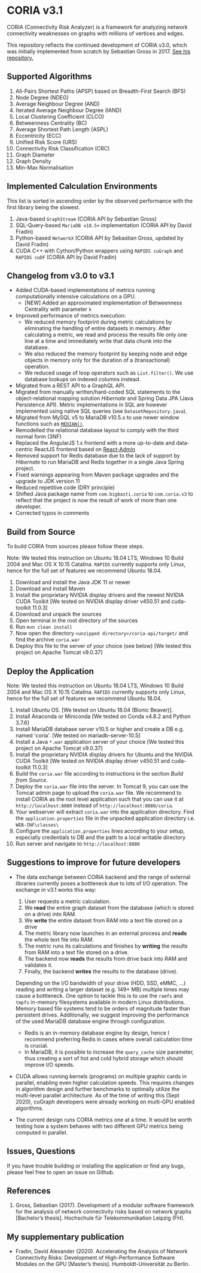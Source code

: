 # CORIA v3.1

CORIA (Connectivity Risk Analyzer) is a framework for analyzing network connectivity weaknesses on graphs with millions of vertices and edges.

This repository reflects the continued development of CORIA v3.0, which was initially implemented from scratch by Sebastian Gross in 2017. [See his repository.](https://github.com/bigbasti/CORIAv3)

## Supported Algorithms
1. All-Pairs Shortest Paths (APSP) based on Breadth-First Search (BFS)
2. Node Degree (NDEG)
3. Average Neighbour Degree (AND)
4. Iterated Average Neighbour Degree (IAND)
5. Local Clustering Coefficient (CLCO)
6. Betweenness Centrality (BC)
7. Average Shortest Path Length (ASPL)
8. Eccentricity (ECC)
9. Unified Risk Score (URS)
10. Connectivity Risk Classification (CRC)
11. Graph Diameter
12. Graph Density
13. Min-Max Normalisation

## Implemented Calculation Environments
This list is sorted in ascending order by the observed performance with the first library being the slowest.
1. Java-based `GraphStream` (CORIA API by Sebastian Gross)
2. SQL-Query-based `MariaDB v10.5+` implementation (CORIA API by David Fradin) 
3. Python-based `NetworkX` (CORIA API by Sebastian Gross, updated by David Fradin)
4. CUDA C++ with Cython/Python wrappers using `RAPIDS cuGraph` and `RAPIDS cuDF` (CORIA API by David Fradin)
 

## Changelog from v3.0 to v3.1
- Added CUDA-based implementations of metrics running computationally intensive calculations on a GPU.
    - [NEW] Added an approximated implementation of Betweenness Centrality with parameter `k`
- Improved performance of metrics execution:
    - We reduced memory footprint during metric calculations by eliminating the handling of entire datasets in memory. After calculating a metric, we read and process the results file only one line at a time and immediately write that data chunk into the database.
    - We also reduced the memory footprint by keeping node and edge objects in memory only for the duration of a (transactional) operation.
    - We reduced usage of loop operators such as `List.filter()`. We use database lookups on indexed columns instead.
- Migrated from a REST API to a GraphQL API.
- Migrated from manually written/hard-coded SQL statements to the object-relational mapping solution _Hibernate_ and Spring Data JPA (Java Persistence API). 
Metric implementations in SQL are however implemented using native SQL queries (see `DatasetRepository.java`). 
- Migrated from MySQL v5 to MariaDB v10.5.x to use newer window functions such as [`MEDIAN()`](https://mariadb.com/kb/en/median/).
- Remodelled the relational database layout to comply with the third normal form (3NF) 
- Replaced the AngularJS 1.x frontend with a more up-to-date and data-centric ReactJS frontend based on [React-Admin](https://github.com/marmelab/react-admin)
- Removed support for Redis database due to the lack of support by _Hibernate_ to run MariaDB and Redis together in a single Java Spring project. 
- Fixed warnings appearing from Maven package upgrades and the upgrade to JDK version 11
- Reduced repetitive code (DRY principle)
- Shifted Java package name from `com.bigbasti.coria` to `com.coria.v3` to reflect that the project is now the result of work of more than one developer.
- Corrected typos in comments

## Build from Source
To build CORIA from sources please follow these steps. 

Note: We tested this instruction on Ubuntu 18.04 LTS, Windows 10 Build 2004 and Mac OS X 10.15 Catalina. `RAPIDS` currently supports only Linux, hence for the full set of features we recommend Ubuntu 18.04.

1. Download and install the Java JDK 11 or newer
2. Download and install Maven
3. Install the proprietary NVIDIA display drivers and the newest NVIDIA CUDA Toolkit [We tested on NVIDIA display driver v450.51 and cuda-toolkit 11.0.3]
3. Download and unpack the sources
4. Open terminal in the root directory of the sources
5. Run `mvn clean install`
6. Now open the directory `<unzipped directory>/coria-api/target/` and find the archive `coria.war`
6. Deploy this file to the server of your choice (see below) [We tested this project on Apache Tomcat v9.0.37]

## Deploy the Application

Note: We tested this instruction on Ubuntu 18.04 LTS, Windows 10 Build 2004 and Mac OS X 10.15 Catalina. `RAPIDS` currently supports only Linux, hence for the full set of features we recommend Ubuntu 18.04.

1. Install Ubuntu OS. [We tested on Ubuntu 18.04 (Bionic Beaver)].
2. Install Anaconda or Miniconda [We tested on Conda v4.8.2 and Python 3.7.6]
2. Install MariaDB database server v10.5 or higher and create a DB e.g. named 'coria'. [We tested on mariadb-server-10.5]
3. Install a Java `*.war` application server of your choice [We tested this project on Apache Tomcat v9.0.37]
4. Install the proprietary NVIDIA display drivers for Ubuntu and the NVIDIA CUDA Toolkit [We tested on NVIDIA display driver v450.51 and cuda-toolkit 11.0.3]
5. Build the `coria.war` file according to instructions in the section _Build from Source_.
6. Deploy the `coria.war` file into the server. In Tomcat 9, you can use the Tomcat admin page to upload the `coria.war` file. 
We recommend to install CORIA as the root level application such that you can use it at `http://localhost:8080` instead of `http://localhost:8080/coria`.
6. Your webserver will extract `coria.war` into the application directory. Find the `application.properties` file in the unpacked application directory i.e. `WEB-INF\classes\`
7. Configure the `application.properties` lines according to your setup, especially credentials to DB and the path to a local writable directory
8. Run server and navigate to `http://localhost:8080`

## Suggestions to improve for future developers
- The data exchange between CORIA backend and the range of external libraries currently poses a bottleneck due to lots of I/O operation.
The exchange in v3.1 works this way:
    1. User requests a metric calculation.
    2. We **read** the entire graph dataset from the database (which is stored on a drive) into RAM.
    3. We **write** the entire dataset from RAM into a text file stored on a drive
    4. The metric library now launches in an external process and **reads** the whole text file into RAM.
    5. The metric runs its calculations and finishes by **writing** the results from RAM into a text file stored on a drive.    
    6. The backend now **reads** the results from drive back into RAM and validates it.
    7. Finally, the backend **writes** the results to the database (drive).

    Depending on the I/O bandwidth of your drive (HDD, SSD, eMMC, ...) reading and writing a larger dataset (e.g. 149+ MB) multiple times may cause a bottleneck. 
    One option to tackle this is to use the `ramfs` and `tmpfs` in-memory filesystems available in modern Linux distributions. 
    Memory based file systems tend to be orders of magnitude faster than persistent drives.
    Additionally, we suggest improving the performance of the used MariaDB database engine through configuration. 
    - Redis is an in-memory database engine by design, hence I recommend preferring Redis in cases where overall calculation time is crucial. 
    - In MariaDB, it is possible to increase the `query_cache` size parameter, thus creating a sort of hot and cold hybrid storage which should improve I/O speeds.
- CUDA allows running kernels (programs) on multiple graphic cards in parallel, enabling even higher calculation speeds. 
This requires changes in algorithm design and further benchmarks to optimally utilize the multi-level parallel architecture. As of the time of writing this (Sept 2020), cuGraph developers were already working on multi-GPU enabled algorithms.
- The current design runs CORIA metrics one at a time. It would be worth testing how a system behaves with two different GPU metrics being computed in parallel.  

## Issues, Questions
If you have trouble building or installing the application or find any bugs, please feel free to open an issue on Github.

## References
1. Gross, Sebastian (2017). Development of a modular software framework for the analysis of network connectivity risks based on network graphs [Bachelor’s thesis]. Hochschule für Telekommunikation Leipzig (FH).

## My supplementary publication
- Fradin, David Alexander (2020). Accelerating the Analysis of Network Connectivity Risks: Development of High-Performance Software Modules on the GPU [Master’s thesis]. Humboldt-Universität zu Berlin.